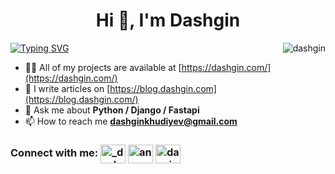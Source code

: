 <h1 align="center">Hi 👋, I'm Dashgin</h1>

[![Typing SVG](https://readme-typing-svg.herokuapp.com?font=Cooper+Black&color=18BEF7&size=30&center=true&vCenter=true&width=1000&height=30&lines=I'm+a+Software+Engineer;Always+try+to+learn+new+things)](https://git.io/typing-svg)
 <img align="right" src="https://github-readme-stats.vercel.app/api?username=dashgin&show_icons=true&theme=dark" alt="dashgin" />

<!-- <p align="left"> <img src="https://komarev.com/ghpvc/?username=dashgin&label=Profile%20views&color=0e75b6&style=flat" alt="dashgin" /> </p> -->
<!-- - 🔭 I’m currently working on **Invested Startup** -->
<!-- - 🌱 I’m currently learning **React JS** -->
- 👨‍💻 All of my projects are available at [https://dashgin.com/](https://dashgin.com/)
- 📝 I write articles on [https://blog.dashgin.com](https://blog.dashgin.com/)
- 💬 Ask me about **Python / Django / Fastapi**
- 📫 How to reach me **dashginkhudiyev@gmail.com**

<!-- <img align="right" src="https://github-readme-stats.vercel.app/api/top-langs?username=dashgin&show_icons=true&locale=en&theme=dark" alt="dashgin" /> -->
<!--
- #### Programming Languages
<p align="left">
    <img alt="Python" src="https://img.shields.io/badge/python-%2314354C.svg?&style=for-the-badge&logo=python&logoColor=white"/>
    <img alt="JavaScript" src="https://img.shields.io/badge/javascript-%23323330.svg?&style=for-the-badge&logo=javascript&logoColor=%23F7DF1E"/>
</p>
 
- #### Frameworks and libraries
<p align="left">
    <img alt="Django" src="https://img.shields.io/badge/django-%23092E20.svg?&style=for-the-badge&logo=django&logoColor=white"/> 
    <img alt="React" src="https://img.shields.io/badge/react-%2320232a.svg?&style=for-the-badge&logo=react&logoColor=%2361DAFB"/>
</p>  -->


<!-- - #### Operating System
<p align="left">
   <img alt="Arch Linux" src="https://img.shields.io/badge/Arch-E95420?style=for-the-badge&logo=arch&logoColor=white" />
   <img alt="Debian" src="https://img.shields.io/badge/Debian-D70A53?style=for-the-badge&logo=debian&logoColor=white" />
</p> -->

### Connect with me: <a href="https://twitter.com/_dashgin_" target="blank"><img align="center" src="https://raw.githubusercontent.com/rahuldkjain/github-profile-readme-generator/master/src/images/icons/Social/twitter.svg" alt="_dashgin_" height="30" width="40" /></a> <a href="https://linkedin.com/in/dashgin-khudiyev" target="blank"><img align="center" src="https://raw.githubusercontent.com/rahuldkjain/github-profile-readme-generator/master/src/images/icons/Social/linked-in-alt.svg" alt="any" height="30" width="40" /></a> <a href="https://instagram.com/dasqinxudiyev" target="blank"><img align="center" src="https://raw.githubusercontent.com/rahuldkjain/github-profile-readme-generator/master/src/images/icons/Social/instagram.svg" alt="dasqinxudiyev" height="30" width="40" /></a>
